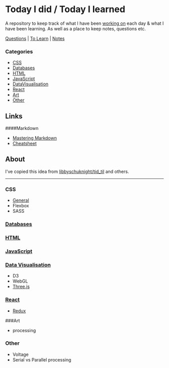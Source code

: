 # Today I did / Today I learned
A repository to keep track of what I have been [working on](tid.md) each day & what I have been learning. As well as a place to keep notes, questions etc.

[Questions](questions.md) | [To Learn](toLearn.md) | [Notes](notes.md)

### Categories
* [CSS](#css)
* [Databases](#databases)
* [HTML](#html)
* [JavaScript](#javascript)
* [DataVisualisation](#data-visualisation)
* [React](#react)
* [Art](#art)
* [Other](#other)

## Links
####Markdown
   * [Mastering Markdown](https://guides.github.com/features/mastering-markdown/)
   * [Cheatsheet](https://github.com/adam-p/markdown-here/wiki/Markdown-Cheatsheet)

## About
I've copied this idea from [libbyschuknight/tid_til](https://github.com/libbyschuknight/tid_til) and others.

---

### CSS
- [General](CSS/CSS.md)
- Flexbox
- SASS

### [Databases](databases.md)

### [HTML](HTML/HTML.md)

### [JavaScript](javascript/notes.md)

### [Data Visualisation](dataVisualisation.md)
- D3
- WebGL
- [Three.js](javascript/threejs.md)

### [React](react/react.md)
- [Redux](react/redux.md)

###Art
- processing

### Other
 - Voltage
 - Serial vs Parallel processing
